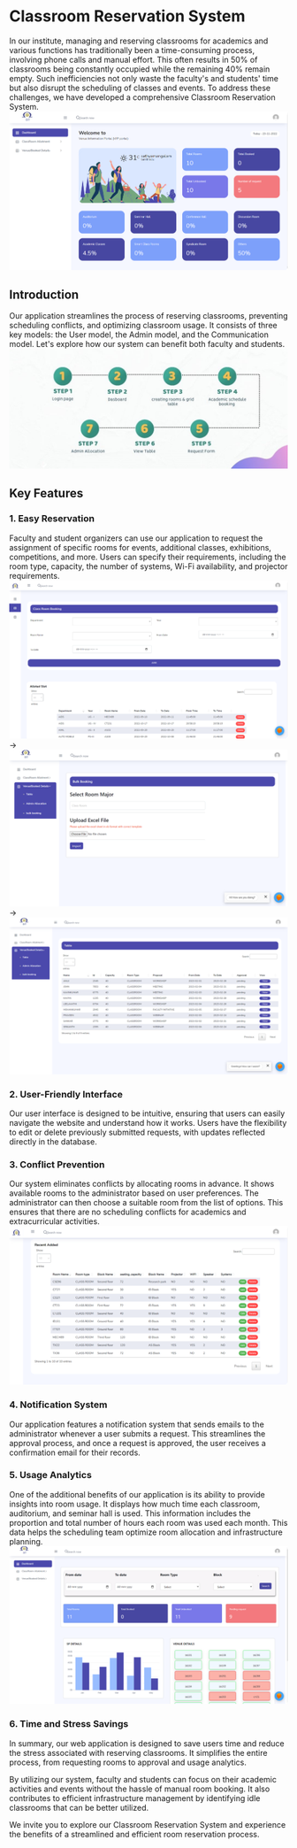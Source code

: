 # Classroom Reservation System

In our institute, managing and reserving classrooms for academics and various functions has traditionally been a time-consuming process, involving phone calls and manual effort. This often results in 50% of classrooms being constantly occupied while the remaining 40% remain empty. Such inefficiencies not only waste the faculty's and students' time but also disrupt the scheduling of classes and events. To address these challenges, we have developed a comprehensive Classroom Reservation System.
![Classroom homepage](img/Homepage.png)


## Introduction

Our application streamlines the process of reserving classrooms, preventing scheduling conflicts, and optimizing classroom usage. It consists of three key models: the User model, the Admin model, and the Communication model. Let's explore how our system can benefit both faculty and students.
![Classroom homepage](img/process%20flow.jpg)
## Key Features

### 1. Easy Reservation

Faculty and student organizers can use our application to request the assignment of specific rooms for events, additional classes, exhibitions, competitions, and more. Users can specify their requirements, including the room type, capacity, the number of systems, Wi-Fi availability, and projector requirements.
![Classroom booking](img/classroom%20booking.png)
->
![Classroom homepage](img/bulk%20booking%20.png)
->
![Classroom homepage](img/classroom%20details%20table.png)
### 2. User-Friendly Interface

Our user interface is designed to be intuitive, ensuring that users can easily navigate the website and understand how it works. Users have the flexibility to edit or delete previously submitted requests, with updates reflected directly in the database.

### 3. Conflict Prevention

Our system eliminates conflicts by allocating rooms in advance. It shows available rooms to the administrator based on user preferences. The administrator can then choose a suitable room from the list of options. This ensures that there are no scheduling conflicts for academics and extracurricular activities.
![Classroom homepage](img/classroom%20list.png)
### 4. Notification System

Our application features a notification system that sends emails to the administrator whenever a user submits a request. This streamlines the approval process, and once a request is approved, the user receives a confirmation email for their records.

### 5. Usage Analytics

One of the additional benefits of our application is its ability to provide insights into room usage. It displays how much time each classroom, auditorium, and seminar hall is used. This information includes the proportion and total number of hours each room was used each month. This data helps the scheduling team optimize room allocation and infrastructure planning.
![Classroom details](img/classroom%20details.png)

### 6. Time and Stress Savings

In summary, our web application is designed to save users time and reduce the stress associated with reserving classrooms. It simplifies the entire process, from requesting rooms to approval and usage analytics.

By utilizing our system, faculty and students can focus on their academic activities and events without the hassle of manual room booking. It also contributes to efficient infrastructure management by identifying idle classrooms that can be better utilized.

We invite you to explore our Classroom Reservation System and experience the benefits of a streamlined and efficient room reservation process.
